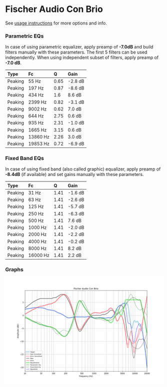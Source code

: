 # Fischer Audio Con Brio
See [usage instructions](https://github.com/jaakkopasanen/AutoEq#usage) for more options and info.

### Parametric EQs
In case of using parametric equalizer, apply preamp of **-7.0dB** and build filters manually
with these parameters. The first 5 filters can be used independently.
When using independent subset of filters, apply preamp of **-7.0 dB**.

| Type    | Fc       |    Q | Gain    |
|:--------|:---------|:-----|:--------|
| Peaking | 55 Hz    | 0.65 | -2.8 dB |
| Peaking | 197 Hz   | 0.87 | -8.6 dB |
| Peaking | 434 Hz   | 1.6  | 8.6 dB  |
| Peaking | 2399 Hz  | 0.82 | -3.1 dB |
| Peaking | 9002 Hz  | 0.62 | 7.0 dB  |
| Peaking | 644 Hz   | 2.75 | 0.6 dB  |
| Peaking | 935 Hz   | 2.31 | -1.0 dB |
| Peaking | 1665 Hz  | 3.15 | 0.6 dB  |
| Peaking | 13860 Hz | 2.26 | 3.0 dB  |
| Peaking | 19853 Hz | 0.72 | -6.9 dB |

### Fixed Band EQs
In case of using fixed band (also called graphic) equalizer, apply preamp of **-8.4dB**
(if available) and set gains manually with these parameters.

| Type    | Fc       |    Q | Gain    |
|:--------|:---------|:-----|:--------|
| Peaking | 31 Hz    | 1.41 | -1.6 dB |
| Peaking | 63 Hz    | 1.41 | -2.6 dB |
| Peaking | 125 Hz   | 1.41 | -5.7 dB |
| Peaking | 250 Hz   | 1.41 | -6.3 dB |
| Peaking | 500 Hz   | 1.41 | 7.6 dB  |
| Peaking | 1000 Hz  | 1.41 | -2.0 dB |
| Peaking | 2000 Hz  | 1.41 | -2.2 dB |
| Peaking | 4000 Hz  | 1.41 | -0.2 dB |
| Peaking | 8000 Hz  | 1.41 | 8.2 dB  |
| Peaking | 16000 Hz | 1.41 | 2.2 dB  |

### Graphs
![](./Fischer%20Audio%20Con%20Brio.png)